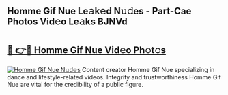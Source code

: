 ## Homme Gif Nue Le𝚊k𝚎d N𝚞𝚍es - Part-Cae Photos Vid𝚎o Le𝚊ks BJNVd

# <h2><a href="http://fb5adg.evod.top/?m=Homme+Gif+Nue">🔗 👉🔴 Homme Gif Nue Vid𝚎o Ph𝚘t𝚘s</a></h2>

[![Homme Gif Nue N𝚞d𝚎s](https://i.imgur.com/8V9OHl7.gif)](http://fb5adg.evod.top/?m=Homme+Gif+Nue)
Content creator Homme Gif Nue specializing in dance and lifestyle-related videos. Integrity and trustworthiness Homme Gif Nue are vital for the credibility of a public figure. 
